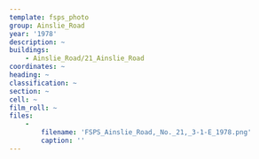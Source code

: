 ```yaml
---
template: fsps_photo
group: Ainslie_Road
year: '1978'
description: ~
buildings:
    - Ainslie_Road/21_Ainslie_Road
coordinates: ~
heading: ~
classification: ~
section: ~
cell: ~
film_roll: ~
files:
    -
        filename: 'FSPS_Ainslie_Road,_No._21,_3-1-E_1978.png'
        caption: ''
---
```


